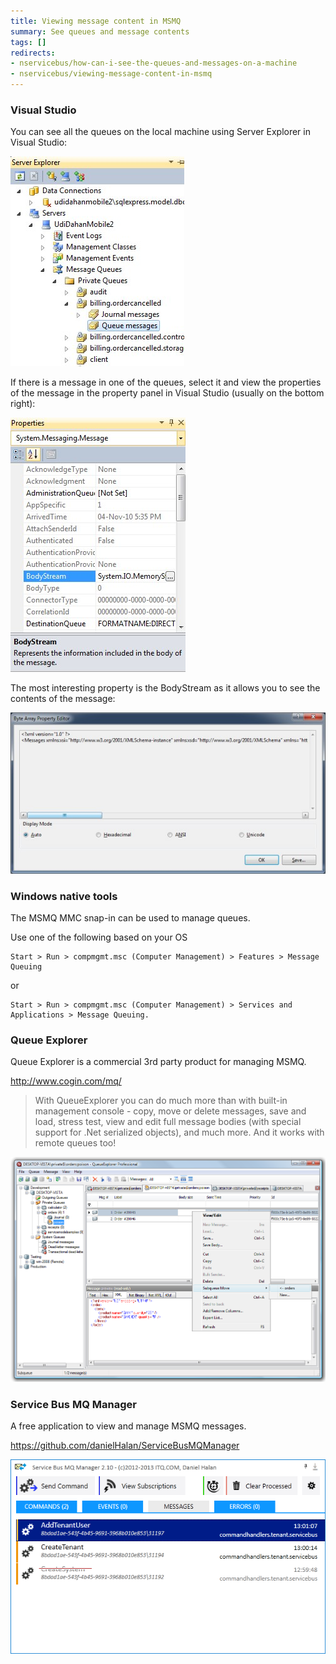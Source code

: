 ```yaml
---
title: Viewing message content in MSMQ
summary: See queues and message contents
tags: []
redirects:
- nservicebus/how-can-i-see-the-queues-and-messages-on-a-machine
- nservicebus/viewing-message-content-in-msmq
---
```


### Visual Studio

You can see all the queues on the local machine using Server Explorer in Visual Studio:

![Server Explorer](server-explorer.jpg "Server Explorer")

If there is a message in one of the queues, select it and view the properties of the message in the property panel in Visual Studio
(usually on the bottom right):

![Visual Studio properties](visual-studio-properties.jpg "Visual Studio properties")

The most interesting property is the BodyStream as it allows you to see the contents of the message:

![Message contents](body-stream.jpg "Message contents")

### Windows native tools

The MSMQ MMC snap-in can be used to manage queues.

Use one of the following based on your OS

    Start > Run > compmgmt.msc (Computer Management) > Features > Message Queuing

or 

    Start > Run > compmgmt.msc (Computer Management) > Services and Applications > Message Queuing.

### Queue Explorer

Queue Explorer is a commercial 3rd party product for managing MSMQ.

http://www.cogin.com/mq/

> With QueueExplorer you can do much more than with built-in management console - copy, move or delete messages, save and load, stress test, view and edit full message bodies (with special support for .Net serialized objects), and much more. And it works with remote queues too!

![](queue-explorer.png 'width=400')

### Service Bus MQ Manager

A free application to view and manage MSMQ messages.

https://github.com/danielHalan/ServiceBusMQManager

![](service-bus-mq-manager.png)
